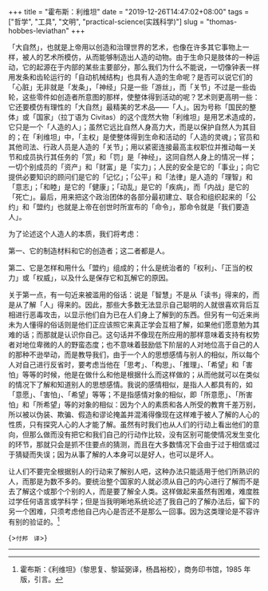 +++
title = "霍布斯：利维坦"
date = "2019-12-26T14:47:02+08:00"
tags = ["哲学", "工具", "文明", "practical-science(实践科学)"]
slug = "thomas-hobbes-leviathan"
+++

「大自然」，也就是上帝用以创造和治理世界的艺术，也像在许多其它事物上一样，被人的艺术所模仿，从而能够制造出人造的动物。由于生命只是肢体的一种运动，它的起源在于内部的某些主要部分，那么我们为什么不能说，一切像钟表一样用发条和齿轮运行的「自动机械结构」也具有人造的生命呢？是否可以说它们的「心脏」无非就是「发条」，「神经」只是一些「游丝」，而「关节」不过是一些齿轮，这些零件如创造者所意图的那样，使整体得到活动的呢？艺术则更高明一些：它还要模仿有理性的「大自然」最精美的艺术品——「人」。因为号称「国民的整体」或「国家」（拉丁语为 Civitas）的这个庞然大物「利维坦」是用艺术造成的，它只是一个「人造的人」；虽然它远比自然人身高力大，而是以保护自然人为其目的；在「利维坦」中，「主权」是使整体得到生命和活动的「人造的灵魂」；官员和其他司法、行政人员是人造的「关节」；用以紧密连接最高主权职位并推动每一关节和成员执行其任务的「赏」和「罚」是「神经」，这同自然人身上的情况一样；一切个别成员的「资产」和「财富」是「实力」；人民的安全是它的「事业」；向它提供必要知识的顾问们是它的「记忆」；「公平」和「法律」是人造的「理智」和「意志」；「和睦」是它的「健康」；「动乱」是它的「疾病」，而「内战」是它的「死亡」。最后，用来把这个政治团体的各部分最初建立、联合和组织起来的「公约」和「盟约」也就是上帝在创世时所宣布的「命令」，那命令就是「我们要造人」。

为了论述这个人造人的本质，我们将考虑：

第一、它的制造材料和它的创造者；这二者都是人。

第二、它是怎样和用什么「盟约」组成的；什么是统治者的「权利」、「正当的权力」或「权威」，以及什么是保存它和瓦解它的原因。

关于第一点，有一句近来被滥用的俗话：说是「智慧」不是从「读书」得来的，而是从了解「人」得来的。因此，那些大多数无法显示自己聪明的人就很喜欢背后互相进行恶毒攻击，以显示他们自为已在人们身上了解到的东西。但另有一句近来尚未为人懂得的俗话则是他们正应该照它来真正学会互相了解，如果他们愿意勉为其难的话；而那就是认识你自己。这句话并不像现在所应用的那样意味着支持有权势者对地位卑微的人的野蛮态度；也不意味着鼓励低下阶层的人对地位高于自己的人的那种不逊举动，而是教导我们，由于一个人的思想感情与别人的相似，所以每个人对自己进行反省时，要考虑当他在「思考」、「构思」、「推理」、「希望」和「害怕」等等的时候，他是在做什么和他是根据什么而这样做的；从而他就可以在类似的情况下了解和知道别人的思想感情。我说的感情相似，是指人人都具有的，如「意愿」、「害怕」、「希望」等等；不是指感情对象的相似，即「所意愿」、「所害怕」和「所希望」等的对象的相似：因为个人的素质和各人所受的教育千差万别，所以被以伪装、欺骗、假造和谬论掩盖并混淆得像现在这样难于被人了解的人心的性质，只有探究人心的人才能了解。虽然有时我们也从人们的行动上看出他们的意向，但那么做而没有把它和我们自己的行动作比较，没有区别可能使情况发生变化的环节，那就只会是抓不住要点的猜测，而且在大多数情况下会由于过于相信或过于猜疑而失误；因为从事了解的人本身可以是好人，也可以是坏人。

让人们不要完全根据别人的行动来了解别人吧，这种办法只能适用于他们所熟识的人，而那是为数不多的。要统治整个国家的人就必须从自己的内心进行了解而不是去了解这个或那个个别的人，而是要了解全人类。这样做起来虽然有困难，难度胜过学任何语言或学科学；但是当我明晰地系统论述了我自己的了解办法后，留下的另一个困难，只须考虑他自己内心是否还不是那么一回事。因为这类理论是不容许有别的验证的。[^1]

{>`付邦　译`>}

---

[^1]: 霍布斯：《利维坦》（黎思复、黎延弼译，杨昌裕校），商务印书馆，1985 年版，引言。

